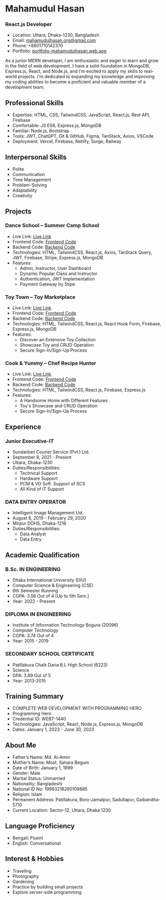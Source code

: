 # Mahamudul Hasan

### React.js Developer

- Location: Uttara, Dhaka-1230, Bangladesh
- Email: mahamudulhasan.org@gmail.com
- Phone: +8801710142370
- Portfolio: [portfolio-mahamudulhasan.web.app](https://portfolio-mahamudulhasan.web.app/)

As a junior MERN developer, I am enthusiastic and eager to learn and grow in the field of web development. I have a solid foundation in MongoDB, Express.js, React, and Node.js, and I'm excited to apply my skills to real-world projects. I'm dedicated to expanding my knowledge and improving my coding abilities to become a proficient and valuable member of a development team.

## Professional Skills

- Expertise: HTML, CSS, TailwindCSS, JavaScript, React.js, Rest API, Firebase
- Comfortable: JS ES6, Express.js, MongoDB
- Familiar: Node.js, Bootstrap
- Tools: JWT, ChatGPT, Git & GitHub, Figma, TanStack, Axios, VSCode
- Deployment: Vercel, Firebase, Netlify, Surge, Railway

## Interpersonal Skills

- Polite
- Communication
- Time Management
- Problem-Solving
- Adaptability
- Creativity

## Projects

### Dance School – Summer Camp School

- Live Link: [Live Link](https://dance-school-6fa61.web.app/)
- Frontend Code: [Frontend Code](https://github.com/mahamudulhasan-me/dance-school.git)
- Backend Code: [Backend Code](https://github.com/mahamudulhasan-me/dance-school-server.git)
- Technologies: HTML, TailwindCSS, React.js, Axios, TanStack Query, JWT, Firebase, Stripe, Express.js, MongoDB
- Features:
  - Admin, Instructor, User Dashboard
  - Dynamic Popular Class and Instructor
  - Authentication, JWT Implementation
  - Payment Gateway by Stipe

### Toy Town – Toy Marketplace

- Live Link: [Live Link](https://toy-town-82e43.web.app/)
- Frontend Code: [Frontend Code](https://github.com/mahamudulhasan-me/toy-town.git)
- Backend Code: [Backend Code](https://github.com/mahamudulhasan-me/toy-town-server.git)
- Technologies: HTML, TailwindCSS, React.js, React Hook Form, Firebase, Express.js, MongoDB
- Features:
  - Discover an Extensive Toy Collection
  - Showcase Toy and CRUD Operation
  - Secure Sign-In/Sign-Up Process

### Cook & Yummy – Chef Recipe Hunter

- Live Link: [Live Link](https://cook-and-yummy.web.app/)
- Frontend Code: [Frontend Code](https://github.com/mahamudulhasan-me/cook-and-yammy)
- Backend Code: [Backend Code](https://github.com/mahamudulhasan-me/CookAndYammy-server.git)
- Technologies: HTML, TailwindCSS, React.js, Firebase, Express.js
- Features:
  - A Handsome Home with Different Features
  - Toy's Showcase and CRUD Operation
  - Secure Sign-In/Sign-Up Process

## Experience

### Junior Executive-IT

- Sundarban Courier Service (Pvt.) Ltd.
- September 8, 2021 - Present
- Uttara, Dhaka-1230
- Duties/Responsibilities:
  - Technical Support
  - Hardware Support
  - PCM & VD Soft. Support of SCS
  - All Kind of IT Support

### DATA ENTRY OPERATOR

- Intelligent Image Management Ltd.
- August 8, 2019 - February 29, 2020
- Mirpur DOHS, Dhaka-1216
- Duties/Responsibilities:
  - Data Analyst
  - Data Entry

## Academic Qualification

### B.Sc. IN ENGINEERING

- Dhaka International University (DIU)
- Computer Science & Engineering (CSE)
- 6th Semester Running
- CGPA: 3.56 Out of 4 [Up to 5th Sem.]
- Year: 2022 - Present

### DIPLOMA IN ENGINEERING

- Institute of Information Technology Bogura (20096)
- Computer Technology
- CGPA: 3.74 Out of 4
- Year: 2015 - 2019

### SECONDARY SCHOOL CERTIFICATE

- Patillakura Chalk Daria B.L High School (6223)
- Science
- GPA: 3.89 Out of 5
- Year: 2013-2015

## Training Summary

- COMPLETE WEB DEVELOPMENT WITH PROGRAMMING HERO
- Programming Hero
- Credential ID: WEB7-1440
- Technologies: JavaScript, React, Node.js, Express.js, MongoDB
- Dates: January 1, 2023 - June 30, 2023

## About Me

- Father’s Name: Md. Al-Amin
- Mother’s Name: Most. Sahara Begum
- Date of Birth: January 1, 1999
- Gender: Male
- Marital Status: Unmarried
- Nationality: Bangladeshi
- National ID No: 19993218260109885
- Religion: Islam
- Permanent Address: Patillakura, Boro-Jamalpur, Sadullapur, Gaibandha-5710
- Current Location: Sector-12, Uttara, Dhaka 1230

## Language Proficiency

- Bengali: Fluent
- English: Conversational

## Interest & Hobbies

- Traveling
- Photography
- Gardening
- Practice by building small projects
- Explore server-side programming
